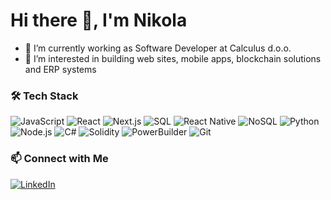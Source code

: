 # Hi there 👋, I'm Nikola

- 🔭 I’m currently working as Software Developer at Calculus d.o.o.
- 🌱 I’m interested in building web sites, mobile apps, blockchain solutions and ERP systems

### 🛠️ Tech Stack  
![JavaScript](https://img.shields.io/badge/-JavaScript-F7DF1E?logo=javascript&logoColor=black)  ![React](https://img.shields.io/badge/-React-61DAFB?logo=react&logoColor=black)  ![Next.js](https://img.shields.io/badge/-Next.js-000000?logo=nextdotjs&logoColor=white) ![SQL](https://img.shields.io/badge/-SQL-4479A1?logo=mysql&logoColor=white) ![React Native](https://img.shields.io/badge/-React%20Native-61DAFB?logo=react&logoColor=black) ![NoSQL](https://img.shields.io/badge/-NoSQL-4DB33D?logo=mongodb&logoColor=white) ![Python](https://img.shields.io/badge/-Python-3776AB?logo=python&logoColor=white) ![Node.js](https://img.shields.io/badge/-Node.js-339933?logo=nodedotjs&logoColor=white) ![C#](https://img.shields.io/badge/-C%23-239120?logo=csharp&logoColor=white) ![Solidity](https://img.shields.io/badge/-Solidity-363636?logo=solidity&logoColor=white) ![PowerBuilder](https://img.shields.io/badge/-PowerBuilder-0078D4?logo=windows&logoColor=white) ![Git](https://img.shields.io/badge/-Git-F05032?logo=git&logoColor=white) 

### 📫 Connect with Me  
[![LinkedIn](https://img.shields.io/badge/LinkedIn-0077B5?logo=linkedin)](https://www.linkedin.com/in/nikola-rai%C4%8Devi%C4%87-300a26229/)  
